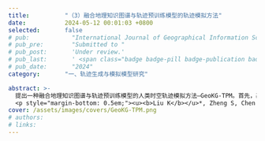 ```yaml
---
title:          "（3）融合地理知识图谱与轨迹预训练模型的轨迹模拟方法"
date:           2024-05-12 00:01:03 +0800
selected:       false
# pub:            "International Journal of Geographical Information Science (IJGIS)"
# pub_pre:        "Submitted to "
# pub_post:       'Under review.'
# pub_last:       ' <span class="badge badge-pill badge-publication badge-success">Spotlight</span>'
# pub_date:       "2024"
category:       "一、轨迹生成与模拟模型研究"

abstract: >-
  提出一种融合地理知识图谱与轨迹预训练模型的人类时空轨迹模拟方法—GeoKG-TPM。首先，基于大量真实轨迹数据，以掩码方式训练双层Transformer编码器，得到轨迹预训练模型；其次，将有益于轨迹建模的地理信息组织为地理知识图谱并进行表示学习；最后，融合轨迹预训练模型与地理知识图谱嵌入表示，构建基于Transformer解码器的轨迹生成模型。本研究所提出的轨迹模拟模型取得了比基线模型更好的效果，所生成的轨迹数据不但与真实数据具有更相似的时空统计特征，且通过了隐私泄露测试，能够为现实应用提供高质量的合成轨迹数据集。
  <p style="margin-bottom: 0.5em;"><u><b>Liu K</b></u>*, Zheng S, Chen Z, Yang X, Yin L, Deng M, Lu F. GeoKG-TPM: A Trajectory Generation Method by Integrating Geographic Knowledge Graph and Trajectory Pre-training Model [J]. Information Fusion, 2024.（中科院一区SCI，已投稿）</p>
cover: /assets/images/covers/GeoKG-TPM.png
# authors:
# links:
---
```

